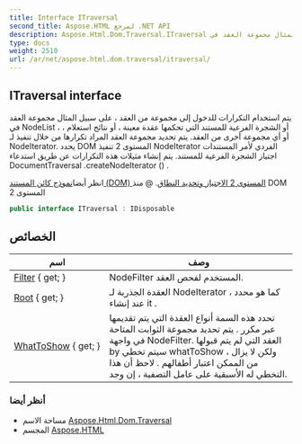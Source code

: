 ```yaml
---
title: Interface ITraversal
second_title: Aspose.HTML لمرجع .NET API
description: Aspose.Html.Dom.Traversal.ITraversal واجهه المستخدم. يتم استخدام التكرارات للدخول إلى مجموعة من العقد  على سبيل المثال مجموعة العقد في NodeList  أو الشجرة الفرعية للمستند التي تحكمها عقدة معينة  أو نتائج استعلام  أو أي مجموعة أخرى من العقد. يتم تحديد مجموعة العقد المراد تكرارها من خلال تنفيذ لـ NodeIterator. يحدد DOM المستوى 2 تنفيذ NodeIterator الفردي لأمر المستندات اجتياز الشجرة الفرعية للمستند. يتم إنشاء مثيلات هذه التكرارات عن طريق استدعاء DocumentTraversal .createNodeIterator  .
type: docs
weight: 2510
url: /ar/net/aspose.html.dom.traversal/itraversal/
---
```

## ITraversal interface

يتم استخدام التكرارات للدخول إلى مجموعة من العقد ، على سبيل المثال مجموعة العقد في NodeList ، أو الشجرة الفرعية للمستند التي تحكمها عقدة معينة ، أو نتائج استعلام ، أو أي مجموعة أخرى من العقد. يتم تحديد مجموعة العقد المراد تكرارها من خلال تنفيذ لـ NodeIterator. يحدد DOM المستوى 2 تنفيذ NodeIterator الفردي لأمر المستندات اجتياز الشجرة الفرعية للمستند. يتم إنشاء مثيلات هذه التكرارات عن طريق استدعاء DocumentTraversal .createNodeIterator () .

انظر أيضا[نموذج كائن المستند (DOM) المستوى 2 الاجتياز وتحديد النطاق](http://www.w3.org/TR/2000/REC-DOM-Level-2-Traversal-Range-20001113). @ منذ DOM المستوى 2

```csharp
public interface ITraversal : IDisposable
```

## الخصائص

| اسم | وصف |
| --- | --- |
| [Filter](../../aspose.html.dom.traversal/itraversal/filter/) { get; } | NodeFilter المستخدم لفحص العقد. |
| [Root](../../aspose.html.dom.traversal/itraversal/root/) { get; } | العقدة الجذرية لـ NodeIterator ، كما هو محدد عند إنشاء it . |
| [WhatToShow](../../aspose.html.dom.traversal/itraversal/whattoshow/) { get; } | تحدد هذه السمة أنواع العقدة التي يتم تقديمها عبر مكرر . يتم تحديد مجموعة الثوابت المتاحة في واجهة NodeFilter. العقد التي لم يتم قبولها by سيتم تخطي whatToShow ، ولكن لا يزال من الممكن اعتبار أطفالهم . لاحظ أن هذا التخطي له الأسبقية على عامل التصفية ، إن وجد. |

### أنظر أيضا

* مساحة الاسم [Aspose.Html.Dom.Traversal](../../aspose.html.dom.traversal/)
* المجسم [Aspose.HTML](../../)


